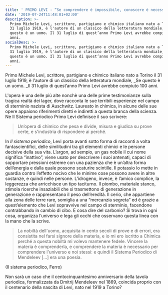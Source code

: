 ```yaml
---
title: ' PRIMO LEVI - “Se comprendere è impossibile, conoscere è necessario.”'
date: '2019-07-24T11:48:01+02:00'
description: >-
  Primo Michele Levi, scrittore, partigiano e chimico italiano nato a Torino il
  31 luglio 1919, è l'autore di un classico della letteratura mondiale, Se
  questo è un uomo. Il 31 luglio di quest’anno Primo Levi avrebbe compiuto 100
  anni. 
socialDesc: >-
  Primo Michele Levi, scrittore, partigiano e chimico italiano nato a Torino il
  31 luglio 1919, è l'autore di un classico della letteratura mondiale, Se
  questo è un uomo. Il 31 luglio di quest’anno Primo Levi avrebbe compiuto 100
  anni.
---
```

Primo Michele Levi, scrittore, partigiano e chimico italiano nato a Torino il 31 luglio 1919, è l'autore di un classico della letteratura mondiale, _Se questo è un uomo. _Il 31 luglio di quest’anno Primo Levi avrebbe compiuto 100 anni. 

L'opera è una delle più alte nonchè una delle prime testimonianze sulla tragica realtà dei lager, dove  racconta le sue terribili esperienze nel campo di sterminio nazista di Auschwitz. Laureato in chimica, in alcune delle sue opere appaiono riferimenti diretti e indiretti a questa branca della scienza. Ne Il Sistema periodico Primo Levi definisce il suo scrivere: 

> Un’opera di chimico che pesa e divide, misura e giudica su prove certe, e s'industria di rispondere ai perché.

In _Il sistema periodico_, Levi porta avanti sotto forma di racconti a volta fantascientifici, delle similitudini tra gli elementi chimici e le persone decisive della sua vita. L’argon, ad sempio, un gas nobile il cui nome significa “inattivo”, viene usato per descrivere i suoi antenati, capaci di sopportare pressioni estreme con una pazienza che è un’altra forma dell’energia e dalla quale possono scaturire scintille. Il potassio lo mette in guardia contro l’effetto nocivo che le minime cose possono avere in altre sostanze, e quindi nelle persone. L’idrogeno, invece, è l’amico complice, la leggerezza che arricchisce un tipo taciturno. Il piombo, materiale stanco, stimola ricerche insaziabili che si trasmettono di generazione in generazione e rappresentano il peso dell’eredità. Il cerio, che appartiene alla zona delle terre rare, somiglia a una “mercanzia segreta” ed è grazie a quest’elemento che Levi sopravvive nel campo di sterminio, facendone contrabbando in cambio di cibo. E cosa dire del carbonio? Si trova in ogni cosa, organizza l’universo e lega gli occhi che osservano questa linea con la mano che la scrive.

> La nobiltà dell'uomo, acquisita in cento secoli di prove e di errori, era consistita nel farsi signore della materia, e io mi ero iscritto a Chimica perché a questa nobiltà mi volevo mantenere fedele. Vincere la materia è comprenderla, e comprendere la materia è necessario per comprendere l'universo e noi stessi: e quindi il Sistema Periodico di Mendeleev \[...] era una poesia.

(Il sistema periodico, Ferro)

Non sarà un caso che il centocinquantesimo anniversario della tavola periodica, formalizzata da Dmitrij Mendeleev nel 1869, coincida proprio con il centenario della nascita di Levi, nato nel 1919 a Torino?

